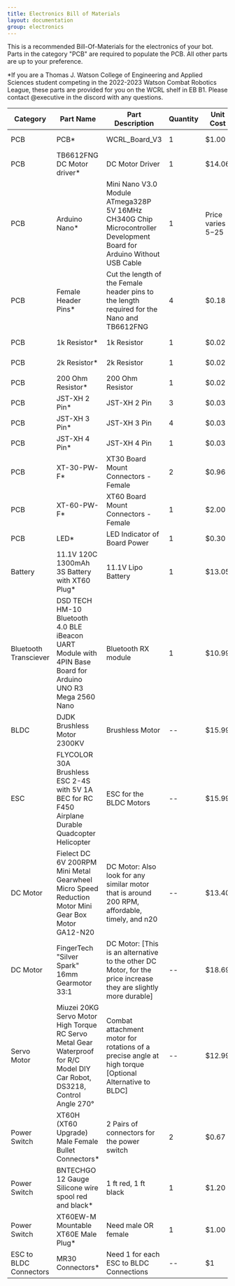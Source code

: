```yaml
---
title: Electronics Bill of Materials
layout: documentation
group: electronics
---
```

This is a recommended Bill-Of-Materials for the electronics of your bot. Parts in the category "PCB" are required to populate the PCB. All other parts are up to your preference.

*If you are a Thomas J. Watson College of Engineering and Applied Sciences student competing in the 2022-2023 Watson Combat Robotics League, these parts are provided for you on the WCRL shelf in EB B1. Please contact @executive in the discord with any questions.

| Category               | Part Name                                                                                                                                                                    | Part Description                                                                                                      | Quantity | Unit Cost | Total Cost | Primary Link                                                                                                                                                                                                                                                                                                                                                                                                               |
| ---------------------- | ---------------------------------------------------------------------------------------------------------------------------------------------------------------------------- | --------------------------------------------------------------------------------------------------------------------- | -------- | --------- | ---------- | -------------------------------------------------------------------------------------------------------------------------------------------------------------------------------------------------------------------------------------------------------------------------------------------------------------------------------------------------------------------------------------------------------------------------- |
| PCB                    | PCB*                                                                                                                                                                          | WCRL\_Board\_V3                                                                                                       | 1        | $1.00     | $1.00      | [Github Link](https://github.com/wcrl/Build-the-Bot/tree/main/Electronics/Build-the-Bot%20PCB)                                                                                                                                                                                                                                                                                                                            |
| PCB                    | TB6612FNG DC Motor driver*                                                                                                                                                    | DC Motor Driver                                                                                                       | 1        | $14.06     | $14.06      | [Digikey Link](https://www.digikey.com/en/products/detail/sparkfun-electronics/ROB-14451/7915577)                                                                                                                                                                                                                                                                                                                          |
| PCB                    | Arduino Nano*                                                                                                                                                                 | Mini Nano V3.0 Module ATmega328P 5V 16MHz CH340G Chip Microcontroller Development Board for Arduino Without USB Cable | 1        | Price varies $5-$25    | $8.33 (estimated)     | [Amazon Link](https://www.amazon.com/ELEGOO-Arduino-ATmega328P-Without-Compatible/dp/B0713XK923/ref=pd_lpo_3?pd_rd_i=B0713XK923&psc=1)                                                                                                                                                                                                                                                             |
| PCB                    | Female Header Pins*                                                                                                                                                           | Cut the length of the Female header pins to the length required for the Nano and TB6612FNG                            | 4        | $0.18     | $0.72      | [Amazon Link](https://www.amazon.com/Qunqi-2-54mm-Straight-Connector-Arduino/dp/B07CGGSDWF/ref=sr_1_3?keywords=female+header+pins&qid=1663353827&s=electronics&sprefix=female+header+%2Celectronics%2C332&sr=1-3)                                                                                                                                                                                                          |
| PCB                    | 1k Resistor*                                                                                                                                                                  | 1k Resistor                                                                                                           | 1        | $0.02     | $0.10      | [Digikey Link](https://www.digikey.com/en/products/detail/yageo/CFR-12JB-52-1K/4000)                                                                                                                                                                                                                                                                                                                                       |
| PCB                    | 2k Resistor*                                                                                                                                                                  | 2k Resistor                                                                                                           | 1        | $0.02     | $0.10      | [Digikey Link](https://www.digikey.com/en/products/detail/yageo/CFR-12JR-52-2K/17662)                                                                                                                                                                                                                                                                                                                                      |
| PCB                    | 200 Ohm Resistor*                                                                                                                                                             | 200 Ohm Resistor                                                                                                      | 1        | $0.02     | $0.10      | [Digikey Link](https://www.digikey.com/en/products/detail/yageo/CFR-12JB-52-200R/2015)                                                                                                                                                                                                                                                                                                                                     |
| PCB                    | JST-XH 2 Pin*                                                                                                                                                                 | JST-XH 2 Pin                                                                                                          | 3        | $0.03     | $0.09      | [Amazon Link](https://www.amazon.com/gp/product/B0731NHS9R/ref=ppx_yo_dt_b_search_asin_title?ie=UTF8&psc=1)                                                                                                                                                                                                                                                                                                                |
| PCB                    | JST-XH 3 Pin*                                                                                                                                                                 | JST-XH 3 Pin                                                                                                          | 4        | $0.03     | $0.12      | [Amazon Link](https://www.amazon.com/gp/product/B0731NHS9R/ref=ppx_yo_dt_b_search_asin_title?ie=UTF8&psc=1)                                                                                                                                                                                                                                                                                                                |
| PCB                    | JST-XH 4 Pin*                                                                                                                                                                 | JST-XH 4 Pin                                                                                                          | 1        | $0.03     | $0.03      | [Amazon Link](https://www.amazon.com/gp/product/B0731NHS9R/ref=ppx_yo_dt_b_search_asin_title?ie=UTF8&psc=1)                                                                                                                                                                                                                                                                                                                |
| PCB                    | XT-30-PW-F*                                                                                                                                                                   | XT30 Board Mount Connectors - Female                                                                                  | 2        | $0.96     | $1.92      | [Amazon Link](https://www.amazon.com/dp/B099F2PXYN?psc=1&ref=ppx_yo2ov_dt_b_product_details)                                                                                                                                                                                                                                                                                                                               |
| PCB                    | XT-60-PW-F*                                                                                                                                                                   | XT60 Board Mount Connectors - Female                                                                                  | 1        | $2.00     | $2.00      | [Amazon Link](https://www.amazon.com/dp/B07VRLQ2C5?psc=1&ref=ppx_yo2ov_dt_b_product_details)                                                                                                                                                                                                                                                                                                                               |
| PCB                    | LED*                                                                                                                                                                          | LED Indicator of Board Power                                                                                          | 1        | $0.30     | $0.30      | [Amazon Link](https://www.amazon.com/DiCUNO-450pcs-Colors-Emitting-Assorted/dp/B073QMYKDM/ref=sr_1_4?crid=2NUZM459BW602&keywords=LED+component&qid=1663355095&sprefix=led+component%2Caps%2C93&sr=8-4)                                                                                                                                                                                                                     |
| Battery                | 11.1V 120C 1300mAh 3S Battery with XT60 Plug*                                                                                                                                 | 11.1V Lipo Battery                                                                                                    | 1        | $13.05    | $13.05     | [Amazon Link](https://www.amazon.com/Zeee-Graphene-Quadcopter-Helicopter-Airplane/dp/B07Y67CHJT/ref=sr_1_17?crid=18U94VR4VHA16&keywords=3s%2Blipo%2Bbattery&qid=1580166046&sprefix=3s%2B%2Caps%2C159&sr=8-17&th=1)                                                                                                                                                                                                         |
| Bluetooth Transciever  | DSD TECH HM-10 Bluetooth 4.0 BLE iBeacon UART Module with 4PIN Base Board for Arduino UNO R3 Mega 2560 Nano                                                                   | Bluetooth RX module                                                                                                   | 1        | $10.99    | $10.99     | [Amazon Link](https://www.amazon.com/DSD-TECH-Bluetooth-iBeacon-Arduino/dp/B06WGZB2N4/ref=sr_1_5?dchild=1&keywords=hm+10&qid=1627677859&sr=8-5)                                                                                                                                                                                                                                                                            |
| BLDC                   | DJDK Brushless Motor 2300KV                                                                                                                                                   | Brushless Motor                                                                                                       |    --    | $15.99    | --         | [Amazon Link](https://www.amazon.com/DJDK-Brushless-RS2205-2300KV-Quadcopter/dp/B08Z7L3FC1/ref=sr_1_5?crid=3DBMZDILPVXVC&keywords=2205+brushless+motor&qid=1694710552&sprefix=2205+brushles%2Caps%2C118&sr=8-5#customerReviews)                                                                                                                                                                                            |
| ESC                    | FLYCOLOR 30A Brushless ESC 2-4S with 5V 1A BEC for RC F450 Airplane Durable Quadcopter Helicopter                                                                             | ESC for the BLDC Motors                                                                                               |    --    | $15.99    | --         | [Amazon Link](https://www.amazon.com/FLYCOLOR-Brushless-Airplane-Quadcopter-Helicopter/dp/B09MDYS235/ref=sr_1_9?crid=2H26SDDMUO92R&keywords=30a+esc&qid=1694710857&sprefix=30a+esc%2Caps%2C113&sr=8-9)                                                                                                                                                                                                                    |
| DC Motor               | Fielect DC 6V 200RPM Mini Metal Gearwheel Micro Speed Reduction Motor Mini Gear Box Motor GA12-N20                                                                            | DC Motor: Also look for any similar motor that is around 200 RPM, affordable, timely, and n20                         |   --     | $13.40    | --         | [Amazon Link](https://www.amazon.com/Fielect-GA12-N20-200RPM-Reducer-Gearbox/dp/B08BZC7Y21/ref=sr_1_2?crid=10GGGXZ7OF1M0&keywords=n20%2Bmotor%2B200%2Brpm&qid=1694710225&sprefix=n20%2Bmotor%2B200%2Brpm%2Caps%2C110&sr=8-2&th=1)                                                                                                                                                                                          |
| DC Motor               | FingerTech "Silver Spark" 16mm Gearmotor 33:1                                                                                                                                 | DC Motor: [This is an alternative to the other DC Motor, for the price increase they are slightly more durable]       |   --     | $18.69    | --         | [Palm Beach Bots](https://palmbeachbots.com/products/fingertech-silver-spark-16mm-gearmotor-33-1?_pos=1&_sid=1a44c4297&_ss=r)                                                                                                                                                                                                                                                                                              |                  
| Servo Motor            | Miuzei 20KG Servo Motor High Torque RC Servo Metal Gear Waterproof for R/C Model DIY Car Robot, DS3218, Control Angle 270°                                                    | Combat attachment motor for rotations of a precise angle at high torque      [Optional Alternative to BLDC]           |   --     | $12.99    | --         | [Amazon Link](https://www.amazon.com/Miuzei-Torque-Digital-Waterproof-Control/dp/B07HNTKSZT/ref=sr_1_7?keywords=servo+motor&qid=1694964579&sr=8-7)                                                                                                                                                                                                                                                                         |
| Power Switch           | XT60H (XT60 Upgrade) Male Female Bullet Connectors*                                                                                                                           | 2 Pairs of connectors for the power switch                                                                            | 2        | $0.67     | $1.34      | [Amazon Link](https://www.amazon.com/dp/B07VRZR5TL?psc=1&ref=ppx_yo2ov_dt_b_product_details)                                                                                                                                                                                                                                                                                                                               |
| Power Switch           | BNTECHGO 12 Gauge Silicone wire spool red and black*                                                                                                                          | 1 ft red, 1 ft black                                                                                                  | 1        | $1.20     | $1.20      | [Amazon Link](https://www.amazon.com/dp/B01CJJU6NU?psc=1&ref=ppx_yo2ov_dt_b_product_details)                                                                                                                                                                                                                                                                                                                               |
| Power Switch           | XT60EW-M Mountable XT60E Male Plug*                                                                                                                                           | Need male OR female                                                                                                   | 1        | $1.00     | $1.00      | [Amazon Link](https://www.amazon.com/dp/B09128LHGG?psc=1&ref=ppx_yo2ov_dt_b_product_details) [Amazon Link](https://www.amazon.com/gp/product/B09SL2MNN1/ref=ppx_yo_dt_b_search_asin_title?ie=UTF8&psc=1)                                                                                                                                                                                                                   | 
| ESC to BLDC Connectors | MR30 Connectors*                                                                                                                                                              | Need 1 for each ESC to BLDC Connections                                                                               |  --        | $1      | --         | [Amazon Link](https://www.amazon.com/gp/product/B0747MW9RX/ref=ppx_yo_dt_b_search_asin_title?ie=UTF8&psc=1)                                                                                                                                                                                                                                                                                                                |                                                                                                                                                                                                        
